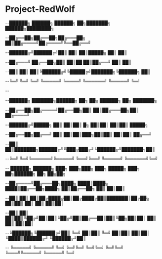 # Project-RedWolf




--██████╗ ██████╗  ██████╗      ██╗███████╗ ██████╗████████╗                       

--██╔══██╗██╔══██╗██╔═══██╗     ██║██╔════╝██╔════╝╚══██╔══╝                       

--██████╔╝██████╔╝██║   ██║     ██║█████╗  ██║        ██║                          

--██╔═══╝ ██╔══██╗██║   ██║██   ██║██╔══╝  ██║        ██║                          

--██║     ██║  ██║╚██████╔╝╚█████╔╝███████╗╚██████╗   ██║                          

--╚═╝     ╚═╝  ╚═╝ ╚═════╝  ╚════╝ ╚══════╝ ╚═════╝   ╚═╝                          

--                                                                                 

--██████╗ ███████╗██████╗ ██╗    ██╗ ██████╗ ██╗     ███████╗                      

--██╔══██╗██╔════╝██╔══██╗██║    ██║██╔═══██╗██║     ██╔════╝                      

--██████╔╝█████╗  ██║  ██║██║ █╗ ██║██║   ██║██║     █████╗                        

--██╔══██╗██╔══╝  ██║  ██║██║███╗██║██║   ██║██║     ██╔══╝                        

--██║  ██║███████╗██████╔╝╚███╔███╔╝╚██████╔╝███████╗██║                           

--╚═╝  ╚═╝╚══════╝╚═════╝  ╚══╝╚══╝  ╚═════╝ ╚══════╝╚═╝                           

                                                                                 

-- ██████╗ ██████╗ ███╗   ███╗███╗   ███╗ █████╗ ███╗   ██╗██████╗     ██╗   ██╗██╗

--██╔════╝██╔═══██╗████╗ ████║████╗ ████║██╔══██╗████╗  ██║██╔══██╗    ██║   ██║██║

--██║     ██║   ██║██╔████╔██║██╔████╔██║███████║██╔██╗ ██║██║  ██║    ██║   ██║██║

--██║     ██║   ██║██║╚██╔╝██║██║╚██╔╝██║██╔══██║██║╚██╗██║██║  ██║    ██║   ██║██║

--╚██████╗╚██████╔╝██║ ╚═╝ ██║██║ ╚═╝ ██║██║  ██║██║ ╚████║██████╔╝    ╚██████╔╝██║

-- ╚═════╝ ╚═════╝ ╚═╝     ╚═╝╚═╝     ╚═╝╚═╝  ╚═╝╚═╝  ╚═══╝╚═════╝      ╚═════╝ ╚═╝
